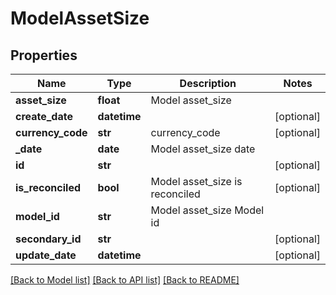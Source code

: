 # ModelAssetSize

## Properties
Name | Type | Description | Notes
------------ | ------------- | ------------- | -------------
**asset_size** | **float** | Model asset_size | 
**create_date** | **datetime** |  | [optional] 
**currency_code** | **str** | currency_code | [optional] 
**_date** | **date** | Model asset_size date | 
**id** | **str** |  | [optional] 
**is_reconciled** | **bool** | Model asset_size is reconciled | [optional] 
**model_id** | **str** | Model asset_size Model id | 
**secondary_id** | **str** |  | [optional] 
**update_date** | **datetime** |  | [optional] 

[[Back to Model list]](../README.md#documentation-for-models) [[Back to API list]](../README.md#documentation-for-api-endpoints) [[Back to README]](../README.md)


